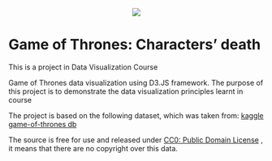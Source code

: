 <p align="center">
  <img src="http://www.pngall.com/wp-content/uploads/2016/05/Game-of-Thrones-Logo-PNG-Picture.png"/>
</p>

# Game of Thrones: Characters’ death

This is a project in Data Visualization Course

Game of Thrones data visualization using D3.JS framework.
The purpose of this project is to demonstrate the data visualization principles learnt in course

The project is based on the following dataset, which was taken from: 
[kaggle game-of-thrones db](https://www.kaggle.com/mylesoneill/game-of-thrones)

The source is free for use and released under [CC0: Public Domain License](https://creativecommons.org/publicdomain/zero/1.0/) , it means that there are no copyright over this data.
